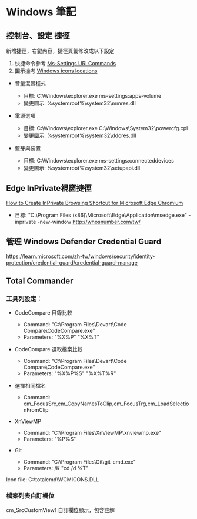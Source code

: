 # Windows 筆記

## 控制台、設定 捷徑
新增捷徑，右鍵內容，捷徑頁籤修改成以下設定
1. 快捷命令參考 [Ms-Settings URI Commands](https://woshub.com/ms-settings-uri-commands-windows-11/)
2. 圖示操考 [Windows icons locations](https://www.digitalcitizen.life/where-find-most-windows-10s-native-icons/)

* 音量混音程式
    * 目標: C:\Windows\explorer.exe ms-settings:apps-volume
    * 變更圖示: %systemroot%\system32\mmres.dll

* 電源選項
    * 目標: C:\Windows\explorer.exe C:\Windows\System32\powercfg.cpl
    * 變更圖示: %systemroot%\system32\ddores.dll

* 藍芽與裝置
    * 目標: C:\Windows\explorer.exe ms-settings:connecteddevices
    * 變更圖示: %systemroot%\system32\setupapi.dll

## Edge InPrivate視窗捷徑
[How to Create InPrivate Browsing Shortcut for Microsoft Edge Chromium](https://www.tenforums.com/tutorials/153406-how-create-inprivate-browsing-shortcut-microsoft-edge-chromium.html)

* 目標: "C:\Program Files (x86)\Microsoft\Edge\Application\msedge.exe" -inprivate -new-window http://whosnumber.com/tw/


## 管理 Windows Defender Credential Guard

https://learn.microsoft.com/zh-tw/windows/security/identity-protection/credential-guard/credential-guard-manage

## Total Commander

### 工具列設定：

* CodeCompare 目錄比較
    * Command: "C:\Program Files\Devart\Code Compare\CodeCompare.exe"
    * Parameters: "%X%P" "%X%T"

* CodeCompare 選取檔案比較
    * Command: "C:\Program Files\Devart\Code Compare\CodeCompare.exe"
    * Parameters: "%X%P%S" "%X%T%R"

* 選擇相同檔名
    * Command: cm_FocusSrc,cm_CopyNamesToClip,cm_FocusTrg,cm_LoadSelectionFromClip

* XnViewMP
    * Command: "C:\Program Files\XnViewMP\xnviewmp.exe"
    * Parameters: "%P%S"

* Git
    * Command: "C:\Program Files\Git\git-cmd.exe"
    * Parameters: /K "cd /d %T"

Icon file:
C:\totalcmd\WCMICONS.DLL

### 檔案列表自訂欄位
cm_SrcCustomView1
自訂欄位顯示，包含註解
